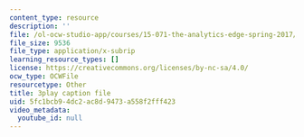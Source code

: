 ```yaml
---
content_type: resource
description: ''
file: /ol-ocw-studio-app/courses/15-071-the-analytics-edge-spring-2017/5fc1bcb94dc2ac8d9473a558f2fff423_MvERdFp8mvI.srt
file_size: 9536
file_type: application/x-subrip
learning_resource_types: []
license: https://creativecommons.org/licenses/by-nc-sa/4.0/
ocw_type: OCWFile
resourcetype: Other
title: 3play caption file
uid: 5fc1bcb9-4dc2-ac8d-9473-a558f2fff423
video_metadata:
  youtube_id: null
---
```

